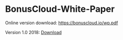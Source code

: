 # BonusCloud-White-Paper

Online version download: https://bonuscloud.io/wp.pdf

Version 1.0 2018: [Download](https://github.com/BonusCloud/BonusCloud-White-Paper/blob/master/BonusCloud%20White%20Paper%202018%20Version%201.0.pdf)
